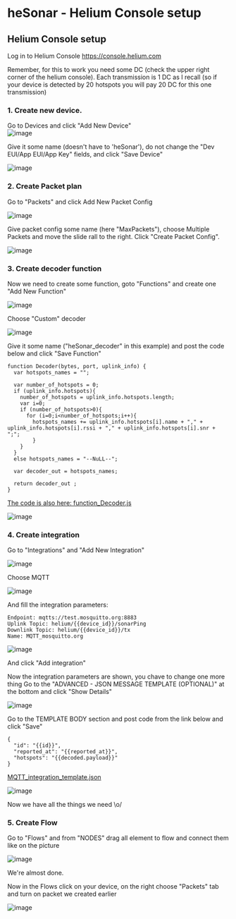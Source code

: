 # heSonar - Helium Console setup

## Helium Console setup
Log in to Helium Console https://console.helium.com
   
Remember, for this to work you need some DC (check the upper right corner of the helium console).
Each transmission is 1 DC as I recall (so if your device is detected by 20 hotspots you will pay 20 DC for this one transmission)
   
### 1. Create new device.
Go to Devices and click "Add New Device"   
![image](https://github.com/cr3you/heSonar/assets/73391409/16d2eaae-1263-4b6f-83a8-58970d999c4b)

Give it some name (doesn't have to 'heSonar'), do not change the "Dev EUI/App EUI/App Key" fields, and click "Save Device"
   
![image](https://github.com/cr3you/heSonar/assets/73391409/64559e1f-2101-4971-bda0-f6456a7d05a4)

### 2. Create Packet plan
Go to "Packets" and click Add New Packet Config
   
![image](https://github.com/cr3you/heSonar/assets/73391409/bd1f4b73-5ad7-4c0f-9d75-fe92c59f6947)

Give packet config some name (here "MaxPackets"), choose Multiple Packets and move the slide rall to the right. Click "Create Packet Config".

![image](https://github.com/cr3you/heSonar/assets/73391409/fe47845d-a00a-40c4-bfde-8ccabfc5b49e)

### 3. Create decoder function
Now we need to create some function, goto "Functions" and create one "Add New Function"
    
![image](https://github.com/cr3you/heSonar/assets/73391409/d63664d5-cd30-4584-a85f-14417a3f00c4)

Choose "Custom" decoder

![image](https://github.com/cr3you/heSonar/assets/73391409/fa17a726-a041-433c-8d1d-32be4dcbd693)

Give it some name ("heSonar_decoder" in this example) and post the code below and click "Save Function"


```
function Decoder(bytes, port, uplink_info) {
  var hotspots_names = "";
  
  var number_of_hotspots = 0;
  if (uplink_info.hotspots){
    number_of_hotspots = uplink_info.hotspots.length;
    var i=0;
    if (number_of_hotspots>0){
      for (i=0;i<number_of_hotspots;i++){
        hotspots_names += uplink_info.hotspots[i].name + "," + uplink_info.hotspots[i].rssi + "," + uplink_info.hotspots[i].snr + ";";
        }
    }
  }
  else hotspots_names = "--NuLL--";

  var decoder_out = hotspots_names;

  return decoder_out ;
}
```
[The code is also here: function_Decoder.js](./function_Decoder.js)


![image](https://github.com/cr3you/heSonar/assets/73391409/8115e056-812e-4c09-8c08-b077711eaef5)

### 4. Create integration
Go to "Integrations" and "Add New Integration"
   
![image](https://github.com/cr3you/heSonar/assets/73391409/618db1d6-0f2a-419b-9ba1-d3bcd7d212ff)

Choose MQTT

![image](https://github.com/cr3you/heSonar/assets/73391409/7b29c38a-fcfe-4daf-8f98-1183cb20c9be)

And fill the integration parameters:
```
Endpoint: mqtts://test.mosquitto.org:8883
Uplink Topic: helium/{{device_id}}/sonarPing
Downlink Topic: helium/{{device_id}}/tx
Name: MQTT_mosquitto.org
```

![image](https://github.com/cr3you/heSonar/assets/73391409/e35e7aed-28d4-4700-aff9-57bfd0a6a05d)

And click "Add integration"

Now the integration parameters are shown, you chave to change one more thing
Go to the "ADVANCED - JSON MESSAGE TEMPLATE (OPTIONAL)" at the bottom and click "Show Details"

![image](https://github.com/cr3you/heSonar/assets/73391409/b9062e32-bd35-43c4-8d20-38ae10af2a65)



Go to the TEMPLATE BODY section and post code from the link below and click "Save"


```
{
  "id": "{{id}}",
  "reported_at": "{{reported_at}}",
  "hotspots": "{{decoded.payload}}"
}
```
[MQTT_integration_template.json](./MQTT_integration_template.json)


![image](https://github.com/cr3you/heSonar/assets/73391409/a2c804cc-acaf-4e0f-88ee-4bd016b93bbd)

Now we have all the things we need \o/

### 5. Create Flow
Go to "Flows" and from "NODES" drag all element to flow and connect them like on the picture

![image](https://github.com/cr3you/heSonar/assets/73391409/3e989018-ac48-485c-af44-11a4eb7e309b)

We're almost done.

Now in the Flows click on your device, on the right choose "Packets" tab and turn on packet we created earlier

![image](https://github.com/cr3you/heSonar/assets/73391409/090aace9-92c0-4f71-9964-52e5bfcd80cc)







